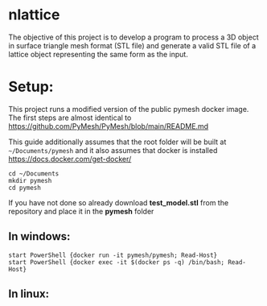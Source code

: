 # nlattice
The objective of this project is to develop a program to process a 3D object in surface triangle mesh format (STL file) and generate a valid STL file of a lattice object representing the same form as the input. 

# Setup:

This project runs a modified version of the public pymesh docker image. The first steps are almost identical to https://github.com/PyMesh/PyMesh/blob/main/README.md

This guide additionally assumes that the root folder will be built at ```~/Documents/pymesh``` and it also assumes that docker is installed https://docs.docker.com/get-docker/


```
cd ~/Documents
mkdir pymesh
cd pymesh
```

If you have not done so already download **test_model.stl** from the repository and place it in the **pymesh** folder

## In windows:

```
start PowerShell {docker run -it pymesh/pymesh; Read-Host}
start PowerShell {docker exec -it $(docker ps -q) /bin/bash; Read-Host}
```

## In linux:

```
```
